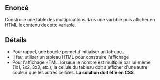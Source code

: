 ## Enoncé

Construire une table des multiplications dans une variable puis afficher en HTML le contenu de cette variable.

## Détails

* Pour rappel, une boucle permet d'initialiser un tableau...
* Il faut utiliser un tableau HTML pour construire l'affichage
* Pour l'affichage HTML, lorsque le nombre est multiplié par lui-même (1x1, 2x2, 3x3, etc.), la cellule du tableau doit s'afficher d'une autre couleur que les autres cellules. **La solution doit être en CSS**.